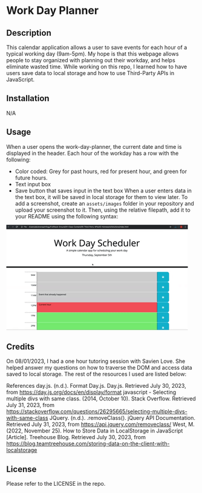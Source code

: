 # Work Day Planner

## Description

This calendar application allows a user to save events for each hour of a typical working day (9am-5pm).  My hope is that this webpage allows people to stay organized with planning out their workday, and helps eliminate wasted time.  While working on this repo, I learned how to have users save data to local storage and how to use Third-Party APIs in JavaScript.

## Installation

N/A

## Usage

When a user opens the work-day-planner, the current date and time is displayed in the header.  Each hour of the workday has a row with the following:
- Color coded: Grey for past hours, red for present hour, and green for future hours.
- Text input box
- Save button that saves input in the text box
When a user enters data in the text box, it will be saved in local storage for them to view later.
To add a screenshot, create an `assets/images` folder in your repository and upload your screenshot to it. Then, using the relative filepath, add it to your README using the following syntax:

![alt text](assets/05-third-party-apis-homework-demo.gif)

## Credits

On 08/01/2023, I had a one hour tutoring session with Savien Love. She helped answer my questions on how to traverse the DOM and access data saved to local storage. The rest of the resources I used are listed below:

References
day.js. (n.d.). Format Day.js. Day.js. Retrieved July 30, 2023, from https://day.js.org/docs/en/display/format
javascript - Selecting multiple divs with same class. (2014, October 10). Stack Overflow. Retrieved July 31, 2023, from https://stackoverflow.com/questions/26295665/selecting-multiple-divs-with-same-class
JQuery. (n.d.). .removeClass(). jQuery API Documentation. Retrieved July 31, 2023, from https://api.jquery.com/removeclass/
West, M. (2022, November 25). How to Store Data in LocalStorage in JavaScript [Article]. Treehouse Blog. Retrieved July 30, 2023, from https://blog.teamtreehouse.com/storing-data-on-the-client-with-localstorage

## License

Please refer to the LICENSE in the repo.